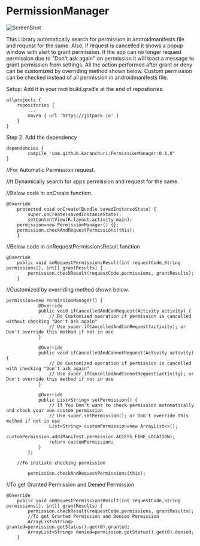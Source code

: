 # PermissionManager
![ScreenShot](https://github.com/karanchuri/PermissionManager/blob/master/demo.gif?raw=true)


This Library automatically search for permission in androidmanifests file and request for the same. Also, if request is cancelled it shows a popup window with alert to grant permission. If the app can no longer request permission due to "Don't ask again" on permission it will toast a message to grant permission from settings. All the action performed after grant or deny can be customized by overriding method shown below. Custom permission can be checked instead of all permission in androidmanifests file.

Setup:
Add it in your root build.gradle at the end of repositories:


	allprojects {
		repositories {
			...
			maven { url 'https://jitpack.io' }
		}
	}
	
Step 2. Add the dependency

	dependencies {
	        compile 'com.github.karanchuri:PermissionManager:0.1.0'
	}



//For Automatic Permission request.

//It Dynamically search for apps permission and request for the same.

//Below code in onCreate function.

```
@Override
    protected void onCreate(Bundle savedInstanceState) {
        super.onCreate(savedInstanceState);
        setContentView(R.layout.activity_main);
	permission=new PermissionManager() {};
	permission.checkAndRequestPermissions(this);
    }	
```
//Below code in onRequestPermissionsResult function
```
@Override
    public void onRequestPermissionsResult(int requestCode,String permissions[], int[] grantResults) {
        permission.checkResult(requestCode,permissions, grantResults);
    }
```


//Customized by overriding method shown below.
```
permission=new PermissionManager() {
            @Override
            public void ifCancelledAndCanRequest(Activity activity) {
                // Do Customized operation if permission is cancelled without checking "Don't ask again"
                // Use super.ifCancelledAndCanRequest(activity); or Don't override this method if not in use
            }

            @Override
            public void ifCancelledAndCannotRequest(Activity activity) {
                // Do Customized operation if permission is cancelled with checking "Don't ask again"
                // Use super.ifCancelledAndCannotRequest(activity); or Don't override this method if not in use
            }

            @Override
            public List<String> setPermission() {
                // If You Don't want to check permission automatically and check your own custom permission
                // Use super.setPermission(); or Don't override this method if not in use
                List<String> customPermission=new ArrayList<>();               
		customPermission.add(Manifest.permission.ACCESS_FINE_LOCATION);
                return customPermission;
            }
        };
```        
        //To initiate checking permission
```
        permission.checkAndRequestPermissions(this);
```




//To get Granted Permission and Denied Permission
```
@Override
    public void onRequestPermissionsResult(int requestCode,String permissions[], int[] grantResults) {
        permission.checkResult(requestCode,permissions, grantResults);
        //To get Granted Permission and Denied Permission
        ArrayList<String> granted=permission.getStatus().get(0).granted;
        ArrayList<String> denied=permission.getStatus().get(0).denied;
    }
```
